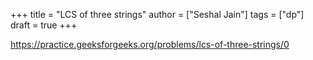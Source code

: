 +++
title = "LCS of three strings"
author = ["Seshal Jain"]
tags = ["dp"]
draft = true
+++

<https://practice.geeksforgeeks.org/problems/lcs-of-three-strings/0>
